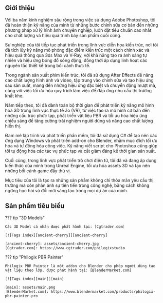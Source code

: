 ## Giới thiệu

Với ba năm kinh nghiệm sâu rộng trong việc sử dụng Adobe Photoshop, tôi đã hoàn thiện kỹ năng của mình từ những bước chỉnh sửa cơ bản đến những phương pháp xử lý hình ảnh chuyên nghiệp, luôn đặt tiêu chuẩn cao nhất cho chất lượng và hiệu quả trình bày sản phẩm cuối cùng. 

Sự nghiệp của tôi tiếp tục phát triển trong lĩnh vực diễn họa kiến trúc, nơi tôi đã tích lũy kỹ năng mô phỏng đặc điểm kiến trúc một cách chính xác và hiệu quả thông qua 3ds Max và V-Ray, với khả năng tạo ra ánh sáng tự nhiên và hiệu ứng bóng đổ sống động, đồng thời áp dụng linh hoạt các nguyên tắc thiết kế trong bối cảnh thực tế.

Trong ngành sản xuất phim kiến trúc, tôi đã sử dụng After Effects để nâng cao chất lượng hình ảnh và video, tập trung vào chỉnh sửa và tạo hiệu ứng sau sản xuất, mang đến những hiệu ứng đặc biệt và chuyển động mượt mà, cùng với việc tối ưu hóa quy trình làm việc để đáp ứng nhu cầu thị trường khắt khe.

Năm tiếp theo, tôi đã dành toàn bộ thời gian để phát triển kỹ năng mô hình hóa 3D trong lĩnh vực thực tế ảo (VR), từ việc tạo ra mô hình cơ bản đến những cấu trúc phức tạp, phát triển vật liệu PBR và tối ưu hóa hiệu ứng chiếu sáng để tăng cường trải nghiệm người dùng và nâng cao chất lượng hiển thị.

Đam mê lập trình và phát triển phần mềm, tôi đã sử dụng C# để tạo nên các ứng dụng Windows và phát triển add-on cho Blender, nhằm mục đích tối ưu hóa và tự động hóa công việc. Kỹ năng viết script cho Photoshop cũng giúp tôi tự động hóa các tác vụ phức tạp và cắt giảm đáng kể thời gian sản xuất.

Cuối cùng, trong lĩnh vực phát triển trò chơi điện tử, tôi đã và đang áp dụng kiến thức của mình trong Unreal Engine, tối ưu hóa assets 3D và tạo nên những bối cảnh game đầy thú vị. 

Mục tiêu của tôi là tạo ra những sản phẩm không chỉ thỏa mãn yêu cầu thị trường mà còn phản ánh sự tiên tiến trong công nghệ, bằng cách không ngừng học hỏi và đổi mới sáng tạo trong mọi dự án của mình.

## Sản phẩm tiêu biểu

??? tip "3D Models"

    Các 3D Model cá nhân được phát hành tại: [Cgtrader.com]

    [![Tags index][ancient-cherry]][ancient-cherry]

    [ancient-cherry]: assets/ancient-cherry.jpg
    [Cgtrader.com]: https://www.cgtrader.com/philogixstudio


??? tip "Philogix PBR Painter"

    Philogix PBR Painter là một addon cho Blender cho phép người dùng tạo vật liệu theo lớp, được phát hành tại: [BlenderMarket.com]

    [![Tags index][main]][main]

    [main]: assets/main.png
    [BlenderMarket.com]: https://www.blendermarket.com/products/philogix-pbr-painter-pro

    



